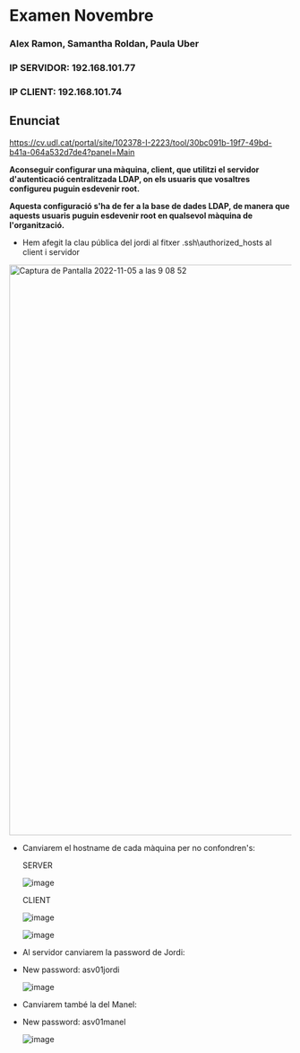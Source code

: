 # Examen Novembre

### Alex Ramon, Samantha Roldan, Paula Uber
### IP SERVIDOR: 192.168.101.77
### IP CLIENT: 192.168.101.74

## Enunciat

https://cv.udl.cat/portal/site/102378-I-2223/tool/30bc091b-19f7-49bd-b41a-064a532d7de4?panel=Main

**Aconseguir configurar una màquina, client, que utilitzi el servidor d'autenticació centralitzada LDAP, on els usuaris que vosaltres configureu puguin esdevenir root.**

**Aquesta configuració s'ha de fer a la base de dades LDAP, de manera que aquests usuaris puguin esdevenir root en qualsevol màquina de l'organització.**

- Hem afegit la clau pública del jordi al fitxer .ssh\authorized_hosts al client i servidor

<img width="1017" alt="Captura de Pantalla 2022-11-05 a las 9 08 52" src="https://user-images.githubusercontent.com/38278207/200110316-4a95b63a-92af-4bc2-97a5-172615b10d21.png">

- Canviarem el hostname de cada màquina per no confondren's:
  
  SERVER
  
  ![image](https://user-images.githubusercontent.com/79162978/200110608-a440bf91-5764-4b81-a534-8ac7f19e9ec2.png)

  CLIENT
  
  ![image](https://user-images.githubusercontent.com/79162978/200110688-c07ca6fe-31f7-499b-81a1-24c41a4ec674.png)
  
  ![image](https://user-images.githubusercontent.com/79162978/200110702-f6390cae-a745-4ce1-b27d-06ccd056e7a6.png)
  
- Al servidor canviarem la password de Jordi: 
- New password: asv01jordi

  ![image](https://user-images.githubusercontent.com/79162978/200110890-5834fd23-abb9-4ce1-a036-7a7a54d24b17.png)

- Canviarem també la del Manel: 
- New password: asv01manel
  
  ![image](https://user-images.githubusercontent.com/79162978/200110952-0dc46456-1017-48bb-9b76-ffb15d3eca52.png)



